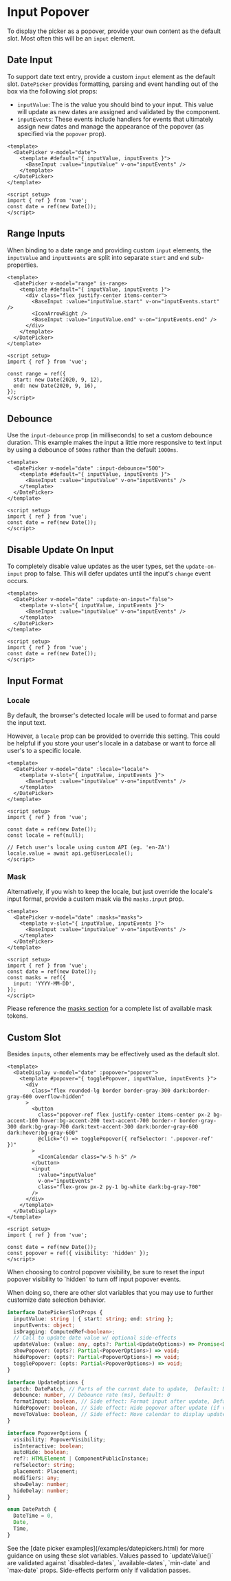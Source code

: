 # Input Popover

To display the picker as a popover, provide your own content as the default slot. Most often this will be an `input` element.

## Date Input

To support date text entry, provide a custom `input` element as the default slot. `DatePicker` provides formatting, parsing and event handling out of the box via the following slot props:

- `inputValue`: The is the value you should bind to your input. This value will update as new dates are assigned and validated by the component.
- `inputEvents`: These events include handlers for events that ultimately assign new dates and manage the appearance of the popover (as specified via the `popover` prop).

<Example centered>
  <DateInputIntro />
</Example>

```vue
<template>
  <DatePicker v-model="date">
    <template #default="{ inputValue, inputEvents }">
      <BaseInput :value="inputValue" v-on="inputEvents" />
    </template>
  </DatePicker>
</template>

<script setup>
import { ref } from 'vue';
const date = ref(new Date());
</script>
```

## Range Inputs

When binding to a date range and providing custom `input` elements, the `inputValue` and `inputEvents` are split into separate `start` and `end` sub-properties. 

<Example centered>
  <DateRangeInput />
</Example>

```vue
<template>
  <DatePicker v-model="range" is-range>
    <template #default="{ inputValue, inputEvents }">
      <div class="flex justify-center items-center">
        <BaseInput :value="inputValue.start" v-on="inputEvents.start" />
        <IconArrowRight />
        <BaseInput :value="inputValue.end" v-on="inputEvents.end" />
      </div>
    </template>
  </DatePicker>
</template>

<script setup>
import { ref } from 'vue';

const range = ref({
  start: new Date(2020, 9, 12),
  end: new Date(2020, 9, 16),
});
</script>
```

## Debounce

Use the `input-debounce` prop (in milliseconds) to set a custom debounce duration. This example makes the input a little more responsive to text input by using a debounce of `500ms` rather than the default `1000ms`.

<Example centered>
  <DateInputDebounce />
</Example>

```vue
<template>
  <DatePicker v-model="date" :input-debounce="500">
    <template #default="{ inputValue, inputEvents }">
      <BaseInput :value="inputValue" v-on="inputEvents" />
    </template>
  </DatePicker>
</template>

<script setup>
import { ref } from 'vue';
const date = ref(new Date());
</script>
```

## Disable Update On Input

To completely disable value updates as the user types, set the `update-on-input` prop to false. This will defer updates until the input's `change` event occurs.

<Example centered>
  <DateInputDisableUpdate />
</Example>

```vue
<template>
  <DatePicker v-model="date" :update-on-input="false">
    <template v-slot="{ inputValue, inputEvents }">
      <BaseInput :value="inputValue" v-on="inputEvents" />
    </template>
  </DatePicker>
</template>

<script setup>
import { ref } from 'vue';
const date = ref(new Date());
</script>
```

## Input Format

### Locale

By default, the browser's detected locale will be used to format and parse the input text.

However, a `locale` prop can be provided to override this setting. This could be helpful if you store your user's locale in a database or want to force all user's to a specific locale.

<Example centered>
  <DateInputLocale />
</Example>

```vue
<template>
  <DatePicker v-model="date" :locale="locale">
    <template v-slot="{ inputValue, inputEvents }">
      <BaseInput :value="inputValue" v-on="inputEvents" />
    </template>
  </DatePicker>
</template>

<script setup>
import { ref } from 'vue';

const date = ref(new Date());
const locale = ref(null);

// Fetch user's locale using custom API (eg. 'en-ZA')
locale.value = await api.getUserLocale();
</script>
```

### Mask

Alternatively, if you wish to keep the locale, but just override the locale's input format, provide a custom mask via  the `masks.input` prop.

<Example centered>
  <DateInputMask />
</Example>

```vue
<template>
  <DatePicker v-model="date" :masks="masks">
    <template v-slot="{ inputValue, inputEvents }">
      <BaseInput :value="inputValue" v-on="inputEvents" />
    </template>
  </DatePicker>
</template>

<script setup>
import { ref } from 'vue';
const date = ref(new Date());
const masks = ref({
  input: 'YYYY-MM-DD',
});
</script>
```

Please reference the [masks section](../i18n/masks#mask-tokens) for a complete list of available mask tokens.

## Custom Slot

Besides `input`s, other elements may be effectively used as the default slot.

<Example centered>
  <DateCustomSlot />
</Example>

```vue
<template>
  <DateDisplay v-model="date" :popover="popover">
    <template #popover="{ togglePopover, inputValue, inputEvents }">
      <div
        class="flex rounded-lg border border-gray-300 dark:border-gray-600 overflow-hidden"
      >
        <button
          class="popover-ref flex justify-center items-center px-2 bg-accent-100 hover:bg-accent-200 text-accent-700 border-r border-gray-300 dark:bg-gray-700 dark:text-accent-300 dark:border-gray-600 dark:hover:bg-gray-600"
          @click="() => togglePopover({ refSelector: '.popover-ref' })"
        >
          <IconCalendar class="w-5 h-5" />
        </button>
        <input
          :value="inputValue"
          v-on="inputEvents"
          class="flex-grow px-2 py-1 bg-white dark:bg-gray-700"
        />
      </div>
    </template>
  </DateDisplay>
</template>

<script setup>
import { ref } from 'vue';

const date = ref(new Date());
const popover = ref({ visibility: 'hidden' });
</script>
```

<BaseAlert>
When choosing to control popover visibility, be sure to reset the input popover visibility to `hidden` to turn off input popover events.
</BaseAlert>

When doing so, there are other slot variables that you may use to further customize date selection behavior.

```ts
interface DatePickerSlotProps {
  inputValue: string | { start: string; end: string };
  inputEvents: object;
  isDragging: ComputedRef<boolean>;
  // Call to update date value w/ optional side-effects
  updateValue: (value: any, opts?: Partial<UpdateOptions>) => Promise<Date | DateRange | null>;
  showPopover: (opts?: Partial<PopoverOptions>) => void;
  hidePopover: (opts?: Partial<PopoverOptions>) => void;
  togglePopover: (opts: Partial<PopoverOptions>) => void;
}

interface UpdateOptions {
  patch: DatePatch, // Parts of the current date to update,  Default: DateTime
  debounce: number, // Debounce rate (ms), Default: 0
  formatInput: boolean, // Side effect: Format input after update, Default: true
  hidePopover: boolean, // Side effect: Hide popover after update (if visible), Default: false
  moveToValue: boolean, // Side effect: Move calendar to display updated value, Default: false
}

interface PopoverOptions {
  visibility: PopoverVisibility;
  isInteractive: boolean;
  autoHide: boolean;
  ref?: HTMLElement | ComponentPublicInstance;
  refSelector: string;
  placement: Placement;
  modifiers: any;
  showDelay: number;
  hideDelay: number;
}

enum DatePatch {
  DateTime = 0,
  Date,
  Time,
}
```

<BaseAlert>
See the [date picker examples](/examples/datepickers.html) for more guidance on using these slot variables.
</BaseAlert>

<BaseAlert title="Validation" warning>
Values passed to `updateValue()` are validated against `disabled-dates`, `available-dates`, `min-date` and `max-date` props. Side-effects perform only if validation passes.
</BaseAlert>